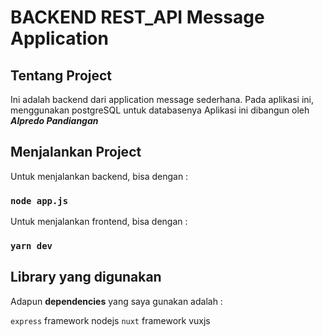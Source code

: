 # BACKEND REST_API Message Application

## Tentang Project

Ini adalah backend dari application message sederhana.
Pada aplikasi ini, menggunakan postgreSQL untuk databasenya
Aplikasi ini dibangun oleh **_Alpredo Pandiangan_** 

## Menjalankan Project
Untuk menjalankan backend, bisa dengan :

### `node app.js`

Untuk menjalankan frontend, bisa dengan :

### `yarn dev`


## Library yang digunakan

Adapun **dependencies** yang saya gunakan adalah :

`express` framework nodejs
`nuxt` framework vuxjs

